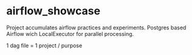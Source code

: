 # airflow_showcase

Project accumulates airflow practices and experiments. Postgres based Airflow wich LocalExecutor for parallel processing.

1 dag file = 1 project / purpose